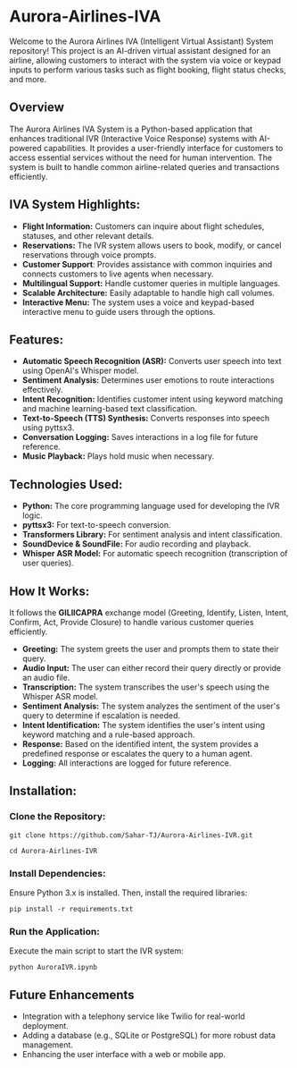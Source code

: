 # Aurora-Airlines-IVA

Welcome to the Aurora Airlines IVA (Intelligent Virtual Assistant) System repository! This project is an AI-driven virtual assistant designed for an airline, allowing customers to interact with the system via voice or keypad inputs to perform various tasks such as flight booking, flight status checks, and more.  

## Overview
The Aurora Airlines IVA System is a Python-based application that enhances traditional IVR (Interactive Voice Response) systems with AI-powered capabilities. It provides a user-friendly interface for customers to access essential services without the need for human intervention. The system is built to handle common airline-related queries and transactions efficiently.

## IVA System Highlights:

-  **Flight Information:** Customers can inquire about flight schedules, statuses, and other relevant details.
-  **Reservations:** The IVR system allows users to book, modify, or cancel reservations through voice prompts.
-  **Customer Support**: Provides assistance with common inquiries and connects customers to live agents when necessary.
-  **Multilingual Support:** Handle customer queries in multiple languages.
-  **Scalable Architecture:** Easily adaptable to handle high call volumes.
-  **Interactive Menu:** The system uses a voice and keypad-based interactive menu to guide users through the options.

## Features:

-  **Automatic Speech Recognition (ASR):** Converts user speech into text using OpenAI's Whisper model.
-  **Sentiment Analysis:** Determines user emotions to route interactions effectively.
-  **Intent Recognition:** Identifies customer intent using keyword matching and machine learning-based text classification.
-  **Text-to-Speech (TTS) Synthesis:** Converts responses into speech using pyttsx3.
-  **Conversation Logging:** Saves interactions in a log file for future reference.
-  **Music Playback:** Plays hold music when necessary.

## Technologies Used:

-  **Python:** The core programming language used for developing the IVR logic.
-  **pyttsx3:** For text-to-speech conversion.
-  **Transformers Library:** For sentiment analysis and intent classification.
-  **SoundDevice & SoundFile:** For audio recording and playback.
-  **Whisper ASR Model:** For automatic speech recognition (transcription of user queries).

## How It Works:

It follows the **GILIICAPRA** exchange model (Greeting, Identify, Listen, Intent, Confirm, Act, Provide Closure) to handle various customer queries efficiently.

-  **Greeting:** The system greets the user and prompts them to state their query.
-  **Audio Input:** The user can either record their query directly or provide an audio file.
-  **Transcription:** The system transcribes the user's speech using the Whisper ASR model.
-  **Sentiment Analysis:** The system analyzes the sentiment of the user's query to determine if escalation is needed.
-  **Intent Identification:** The system identifies the user's intent using keyword matching and a rule-based approach.
-  **Response:** Based on the identified intent, the system provides a predefined response or escalates the query to a human agent.
-  **Logging:** All interactions are logged for future reference.

## Installation:

### Clone the Repository:

``git clone https://github.com/Sahar-TJ/Aurora-Airlines-IVR.git``

``cd Aurora-Airlines-IVR``

### Install Dependencies:
Ensure Python 3.x is installed. Then, install the required libraries:

``pip install -r requirements.txt``

### Run the Application:
Execute the main script to start the IVR system:

``python AuroraIVR.ipynb``


## Future Enhancements

-  Integration with a telephony service like Twilio for real-world deployment.
-  Adding a database (e.g., SQLite or PostgreSQL) for more robust data management.
-  Enhancing the user interface with a web or mobile app.



